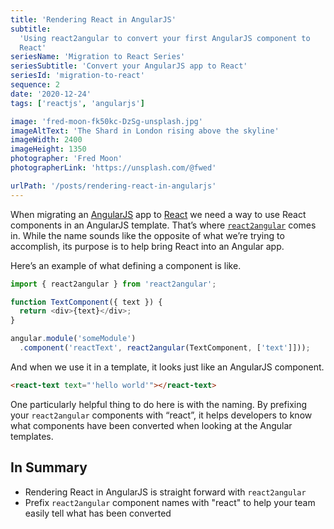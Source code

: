 ```yaml
---
title: 'Rendering React in AngularJS'
subtitle:
  'Using react2angular to convert your first AngularJS component to
  React'
seriesName: 'Migration to React Series'
seriesSubtitle: 'Convert your AngularJS app to React'
seriesId: 'migration-to-react'
sequence: 2
date: '2020-12-24'
tags: ['reactjs', 'angularjs']

image: 'fred-moon-fk50kc-DzSg-unsplash.jpg'
imageAltText: 'The Shard in London rising above the skyline'
imageWidth: 2400
imageHeight: 1350
photographer: 'Fred Moon'
photographerLink: 'https://unsplash.com/@fwed'

urlPath: '/posts/rendering-react-in-angularjs'
---
```


When migrating an [AngularJS](https://angularjs.org/) app to [React](https://reactjs.org/) we need a way to use React
components in an AngularJS template. That’s where [`react2angular`](https://www.npmjs.com/package/react2angular)
comes in. While the name sounds like the opposite of what we’re
trying to accomplish, its purpose is to help bring React into an
Angular app.

Here’s an example of what defining a component is like.

```javascript
import { react2angular } from 'react2angular';

function TextComponent({ text }) {
  return <div>{text}</div>;
}

angular.module('someModule')
  .component('reactText', react2angular(TextComponent, ['text']]));
```

And when we use it in a template, it looks just like an AngularJS
component.

```html
<react-text text="'hello world'"></react-text>
```

One particularly helpful thing to do here is with the naming. By
prefixing your `react2angular` components with “react”, it helps
developers to know what components have been converted when looking
at the Angular templates.

## In Summary

- Rendering React in AngularJS is straight forward with
  `react2angular`
- Prefix `react2angular` component names with "react" to help your
  team easily tell what has been converted
